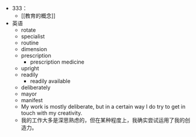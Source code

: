- 333：
	- [[教育的概念]]
- 英语
	- rotate
	- specialist
	- routine
	- dimension
	- prescription
		- prescription medicine
	- upright
	- readily
		- readily available
	- deliberately
	- mayor
	- manifest
	- My work is mostly deliberate, but in a certain way I do try to get in touch with my creativity.
	- 我的工作大多是深思熟虑的，但在某种程度上，我确实尝试运用了我的创造力。